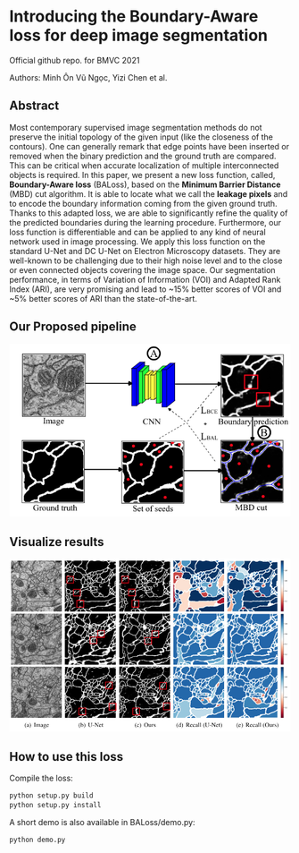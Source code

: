 # Introducing the Boundary-Aware loss for deep image segmentation

Official github repo. for BMVC 2021

Authors: Minh Ôn Vũ Ngọc, Yizi Chen et al.

## Abstract

Most contemporary supervised image segmentation methods do not preserve the initial topology of the given input (like the closeness of the contours). One can generally remark that edge points have been inserted or removed when the binary prediction and the ground truth are compared. This can be critical when accurate localization of multiple interconnected objects is required. In this paper, we present a new loss function, called, **Boundary-Aware loss** (BALoss), based on the **Minimum Barrier Distance** (MBD) cut algorithm. It is able to locate what we call the **leakage pixels** and to encode the boundary information coming from the given ground truth. Thanks to this adapted loss, we are able to significantly refine the quality of the predicted boundaries during the learning procedure. Furthermore, our loss function is differentiable and can be applied to any kind of neural network used in image processing. We apply this loss function on the standard U-Net and DC U-Net on Electron Microscopy datasets. They are well-known to be challenging due to their high noise level and to the close or even connected objects covering the image space. Our segmentation performance, in terms of Variation of Information (VOI) and Adapted Rank Index (ARI), are very promising and lead to ~15% better scores of VOI and ~5% better scores of ARI than the state-of-the-art.

## Our Proposed pipeline

![Results](./images/pipeline.png)

## Visualize results

![Results](./images/results.png)

## How to use this loss

Compile the loss:
```bash
python setup.py build
python setup.py install
```

A short demo is also available in BALoss/demo.py:
```bash
python demo.py
```
